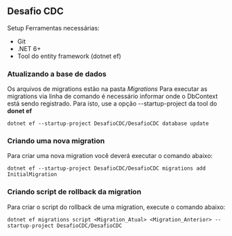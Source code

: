 ## Desafio CDC
Setup
Ferramentas necessárias:

- Git
- .NET 6+
- Tool do entity framework (dotnet ef)


### Atualizando a base de dados
Os arquivos de migrations estão na pasta _Migrations_
Para executar as migrations via linha de comando é necessário informar onde o DbContext está sendo registrado. Para isto, use a opção --startup-project da tool do __donet ef__ 
```
dotnet ef --startup-project DesafioCDC/DesafioCDC database update
```

### Criando uma nova migration
Para criar uma nova migration você deverá executar o comando abaixo: 
```
dotnet ef --startup-project DesafioCDC/DesafioCDC migrations add InitialMigration
```

### Criando script de rollback da migration
Para criar o script do rollback de uma migration, execute o comando abaixo: 
```
dotnet ef migrations script <Migration_Atual> <Migration_Anterior> --startup-project DesafioCDC/DesafioCDC
```